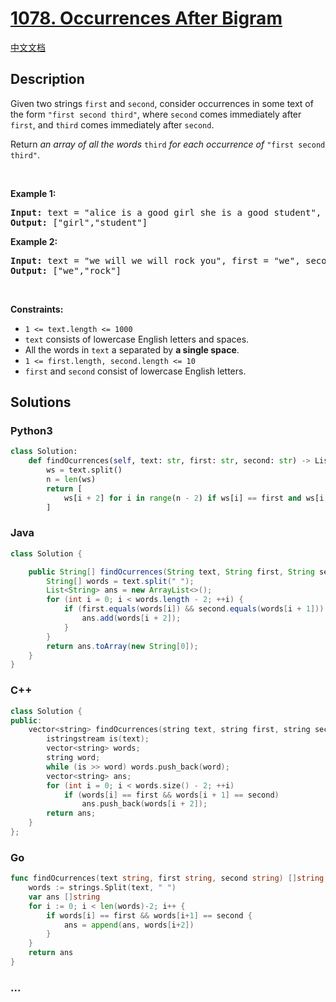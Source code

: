 # [1078. Occurrences After Bigram](https://leetcode.com/problems/occurrences-after-bigram)

[中文文档](/solution/1000-1099/1078.Occurrences%20After%20Bigram/README.md)

## Description

<p>Given two strings <code>first</code> and <code>second</code>, consider occurrences in some text of the form <code>&quot;first second third&quot;</code>, where <code>second</code> comes immediately after <code>first</code>, and <code>third</code> comes immediately after <code>second</code>.</p>

<p>Return <em>an array of all the words</em> <code>third</code> <em>for each occurrence of</em> <code>&quot;first second third&quot;</code>.</p>

<p>&nbsp;</p>
<p><strong class="example">Example 1:</strong></p>
<pre><strong>Input:</strong> text = "alice is a good girl she is a good student", first = "a", second = "good"
<strong>Output:</strong> ["girl","student"]
</pre><p><strong class="example">Example 2:</strong></p>
<pre><strong>Input:</strong> text = "we will we will rock you", first = "we", second = "will"
<strong>Output:</strong> ["we","rock"]
</pre>
<p>&nbsp;</p>
<p><strong>Constraints:</strong></p>

<ul>
	<li><code>1 &lt;= text.length &lt;= 1000</code></li>
	<li><code>text</code> consists of lowercase English letters and spaces.</li>
	<li>All the words in <code>text</code> a separated by <strong>a single space</strong>.</li>
	<li><code>1 &lt;= first.length, second.length &lt;= 10</code></li>
	<li><code>first</code> and <code>second</code> consist of lowercase English letters.</li>
</ul>

## Solutions

<!-- tabs:start -->

### **Python3**

```python
class Solution:
    def findOcurrences(self, text: str, first: str, second: str) -> List[str]:
        ws = text.split()
        n = len(ws)
        return [
            ws[i + 2] for i in range(n - 2) if ws[i] == first and ws[i + 1] == second
        ]
```

### **Java**

```java
class Solution {

    public String[] findOcurrences(String text, String first, String second) {
        String[] words = text.split(" ");
        List<String> ans = new ArrayList<>();
        for (int i = 0; i < words.length - 2; ++i) {
            if (first.equals(words[i]) && second.equals(words[i + 1])) {
                ans.add(words[i + 2]);
            }
        }
        return ans.toArray(new String[0]);
    }
}
```

### **C++**

```cpp
class Solution {
public:
    vector<string> findOcurrences(string text, string first, string second) {
        istringstream is(text);
        vector<string> words;
        string word;
        while (is >> word) words.push_back(word);
        vector<string> ans;
        for (int i = 0; i < words.size() - 2; ++i)
            if (words[i] == first && words[i + 1] == second)
                ans.push_back(words[i + 2]);
        return ans;
    }
};
```

### **Go**

```go
func findOcurrences(text string, first string, second string) []string {
	words := strings.Split(text, " ")
	var ans []string
	for i := 0; i < len(words)-2; i++ {
		if words[i] == first && words[i+1] == second {
			ans = append(ans, words[i+2])
		}
	}
	return ans
}
```

### **...**

```

```

<!-- tabs:end -->
